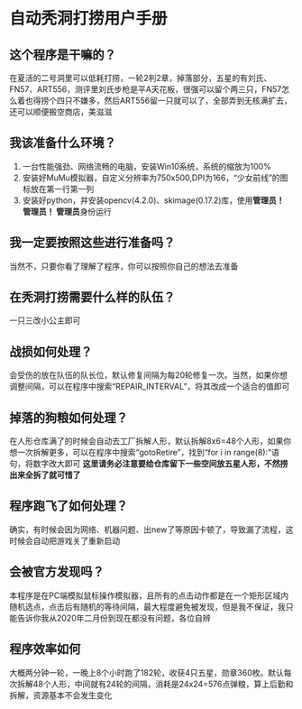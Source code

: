 # 自动秃洞打捞用户手册

## 这个程序是干嘛的？
在夏活的二号洞里可以低耗打捞，一轮2判2章，掉落部分，五星的有刘氏、FN57、ART556，测评里刘氏步枪是平A天花板，很强可以留个两三只，FN57怎么着也得捞个四只不嫌多，然后ART556留一只就可以了，全部弄到无核满扩去，还可以顺便搬空商店，美滋滋

## 我该准备什么环境？
1. 一台性能强劲、网络流畅的电脑，安装Win10系统，系统的缩放为100%
2. 安装好MuMu模拟器，自定义分辨率为750x500,DPI为166，“少女前线”的图标放在第一行第一列
3. 安装好python，并安装opencv(4.2.0)、skimage(0.17.2)库，使用**管理员！ 管理员！ 管理员**身份运行

## 我一定要按照这些进行准备吗？
当然不，只要你看了理解了程序，你可以按照你自己的想法去准备

## 在秃洞打捞需要什么样的队伍？
一只三改小公主即可

## 战损如何处理？
会受伤的放在队伍的队长位，默认修复间隔为每20轮修复一次。当然，如果你想调整间隔，可以在程序中搜索“REPAIR_INTERVAL”，将其改成一个适合的值即可

## 掉落的狗粮如何处理？
在人形仓库满了的时候会自动去工厂拆解人形，默认拆解8x6=48个人形，如果你想一次拆解更多，可以在程序中搜索“gotoRetire”，找到“for i in range(8):”语句，将数字改大即可
**这里请务必注意要给仓库留下一些空间放五星人形，不然捞出来全拆了就可惜了**

## 程序跑飞了如何处理？
确实，有时候会因为网络、机器问题、出new了等原因卡顿了，导致漏了流程，这时候会自动把游戏关了重新启动

## 会被官方发现吗？
本程序是在PC端模拟鼠标操作模拟器，且所有的点击动作都是在一个矩形区域内随机选点，点击后有随机的等待间隔，最大程度避免被发现，但是我不保证，我只能告诉你我从2020年二月份到现在都没有问题，各位自辨

## 程序效率如何
大概两分钟一轮，一晚上8个小时跑了182轮，收获4只五星，勋章360枚。默认每次拆解48个人形，中间就有24轮的间隔，消耗是24x24=576点弹粮，算上后勤和拆解，资源基本不会发生变化
